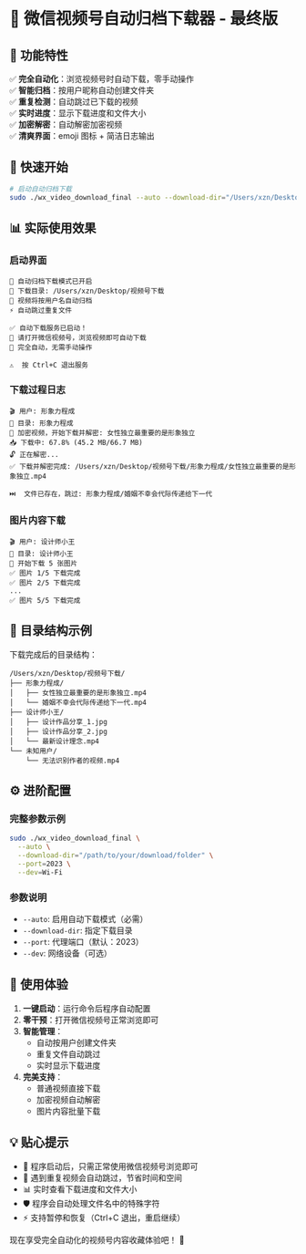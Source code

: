 # 📱 微信视频号自动归档下载器 - 最终版

## 🎯 功能特性

✅ **完全自动化**：浏览视频号时自动下载，零手动操作  
✅ **智能归档**：按用户昵称自动创建文件夹  
✅ **重复检测**：自动跳过已下载的视频  
✅ **实时进度**：显示下载进度和文件大小  
✅ **加密解密**：自动解密加密视频  
✅ **清爽界面**：emoji 图标 + 简洁日志输出  

## 🚀 快速开始

```bash
# 启动自动归档下载
sudo ./wx_video_download_final --auto --download-dir="/Users/xzn/Desktop/视频号下载"
```

## 📊 实际使用效果

### 启动界面
```
🚀 自动归档下载模式已开启
📁 下载目录: /Users/xzn/Desktop/视频号下载
📂 视频将按用户名自动归档
⚡ 自动跳过重复文件

✅ 自动下载服务已启动！
📱 请打开微信视频号，浏览视频即可自动下载
🎯 完全自动，无需手动操作

⚠️  按 Ctrl+C 退出服务
```

### 下载过程日志
```
🎬 用户: 形象力程成
📁 目录: 形象力程成
🔐 加密视频，开始下载并解密: 女性独立最重要的是形象独立
📥 下载中: 67.8% (45.2 MB/66.7 MB)
🔓 正在解密...
✅ 下载并解密完成: /Users/xzn/Desktop/视频号下载/形象力程成/女性独立最重要的是形象独立.mp4

⏭️  文件已存在，跳过: 形象力程成/婚姻不幸会代际传递给下一代
```

### 图片内容下载
```
🎬 用户: 设计师小王
📁 目录: 设计师小王
📸 开始下载 5 张图片
✅ 图片 1/5 下载完成
✅ 图片 2/5 下载完成
...
✅ 图片 5/5 下载完成
```

## 📁 目录结构示例

下载完成后的目录结构：
```
/Users/xzn/Desktop/视频号下载/
├── 形象力程成/
│   ├── 女性独立最重要的是形象独立.mp4
│   └── 婚姻不幸会代际传递给下一代.mp4
├── 设计师小王/
│   ├── 设计作品分享_1.jpg
│   ├── 设计作品分享_2.jpg
│   └── 最新设计理念.mp4
└── 未知用户/
    └── 无法识别作者的视频.mp4
```

## ⚙️ 进阶配置

### 完整参数示例
```bash
sudo ./wx_video_download_final \
  --auto \
  --download-dir="/path/to/your/download/folder" \
  --port=2023 \
  --dev=Wi-Fi
```

### 参数说明
- `--auto`: 启用自动下载模式（必需）
- `--download-dir`: 指定下载目录
- `--port`: 代理端口（默认：2023）
- `--dev`: 网络设备（可选）

## 🎉 使用体验

1. **一键启动**：运行命令后程序自动配置
2. **零干预**：打开微信视频号正常浏览即可
3. **智能管理**：
   - 自动按用户创建文件夹
   - 重复文件自动跳过
   - 实时显示下载进度
4. **完美支持**：
   - 普通视频直接下载
   - 加密视频自动解密
   - 图片内容批量下载

## 💡 贴心提示

- 📱 程序启动后，只需正常使用微信视频号浏览即可
- 🔄 遇到重复视频会自动跳过，节省时间和空间
- 📊 实时查看下载进度和文件大小
- 🛡️ 程序会自动处理文件名中的特殊字符
- ⚡ 支持暂停和恢复（Ctrl+C 退出，重启继续）

现在享受完全自动化的视频号内容收藏体验吧！ 🎊